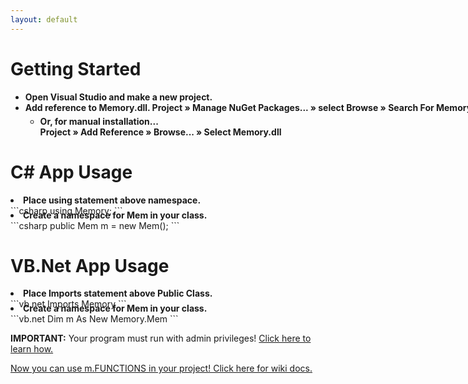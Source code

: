 ```yaml
---
layout: default
---
```


# [](#header-1)Getting Started

<ul style="width:900px;">
<li style="font-weight:bold;">Open Visual Studio and make a new project.</li>
<li style="font-weight:bold;">Add reference to Memory.dll.
<span class="highlight_this">Project</span> » <span class="highlight_this">Manage NuGet Packages...</span> » <span class="highlight_this">select Browse</span> » <span class="highlight_this">Search For Memory.dll</span>
<ul>
<li style="font-weight:bold;margin-top:5px;">Or, for manual installation...</li>
<span class="highlight_this">Project</span> » <span class="highlight_this">Add Reference</span> » <span class="highlight_this">Browse...</span> » <span class="highlight_this">Select Memory.dll</span>
</ul>
</li>
</ul>

# [](#header-1)C# App Usage

<li style="font-weight:bold;">Place using statement above namespace.</li>
```csharp
using Memory;
```
<li style="font-weight:bold;margin-top:-10px;">Create a namespace for Mem in your class.</li>
```csharp
public Mem m = new Mem();
```

# [](#header-1)VB.Net App Usage

<li style="font-weight:bold;">Place Imports statement above Public Class.</li>
```vb.net
Imports Memory
```
<li style="font-weight:bold;margin-top:-10px;">Create a namespace for Mem in your class.</li>
```vb.net
Dim m As New Memory.Mem
```

<span style="font-weight:bold;">IMPORTANT:</span> Your program must run with admin privileges! <a href="https://github.com/erfg12/memory.dll/wiki/Administrative-Privileges">Click here to learn how.</a>

<a href="https://github.com/erfg12/memory.dll/wiki" target="_BLANK">Now you can use m.FUNCTIONS in your project! Click here for wiki docs.</a>
